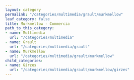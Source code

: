 ```yaml
---
layout: category
permalink: "/categories/multimedia/grault/murkmellow"
leaf_category: false
title: Murkmellow - Commercia
path_to_this_category:
- name: Multimedia
  url: "/categories/multimedia"
- name: Grault
  url: "/categories/multimedia/grault"
- name: Murkmellow
  url: "/categories/multimedia/grault/murkmellow"
child_categories:
- name: Girzes
  url: "/categories/multimedia/grault/murkmellow/girzes"
---
```

